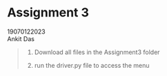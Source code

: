 # Assignment 3
19070122023                                                                                   
Ankit Das

>1. Download all files in the Assignment3 folder  
>
>2. run the driver.py file to access the menu
